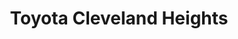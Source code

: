 ---
title: "Toyota Cleveland Heights"
url: /cleveland-heights/toyota-cleveland-heights/
shop: car
---